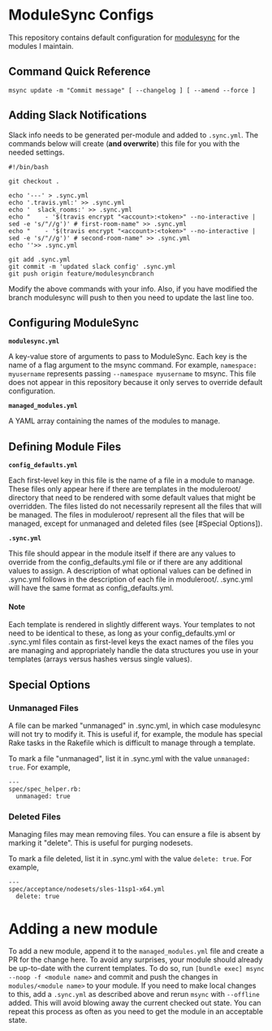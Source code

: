 # ModuleSync Configs

This repository contains default configuration for
[modulesync](https://github.com/voxpupuli/modulesync) for the modules
I maintain.


## Command Quick Reference

```
msync update -m "Commit message" [ --changelog ] [ --amend --force ]
```


## Adding Slack Notifications

Slack info needs to be generated per-module and added to `.sync.yml`. The
commands below will create (**and overwrite**) this file for you with the needed
settings.

```
#!/bin/bash

git checkout .

echo '---' > .sync.yml
echo '.travis.yml:' >> .sync.yml
echo '  slack_rooms:' >> .sync.yml
echo "    - '$(travis encrypt "<account>:<token>" --no-interactive | sed -e 's/"//g')' # first-room-name" >> .sync.yml
echo "    - '$(travis encrypt "<account>:<token>" --no-interactive | sed -e 's/"//g')' # second-room-name" >> .sync.yml
echo ''>> .sync.yml

git add .sync.yml
git commit -m 'updated slack config' .sync.yml
git push origin feature/modulesyncbranch
```

Modify the above commands with your info. Also, if you have modified the branch
modulesync will push to then you need to update the last line too.


## Configuring ModuleSync

**`modulesync.yml`**

A key-value store of arguments to pass to ModuleSync. Each key is the name of a
flag argument to the msync command. For example, `namespace: myusername`
represents passing `--namespace myusername` to msync. This file does not appear
in this repository because it only serves to override default configuration.

**`managed_modules.yml`**

A YAML array containing the names of the modules to manage.


Defining Module Files
---------------------

**`config_defaults.yml`**

Each first-level key in this file is the name of a file in a module to manage.
These files only appear here if there are templates in the moduleroot/
directory that need to be rendered with some default values that might be
overridden. The files listed do not necessarily represent all the files that
will be managed. The files in moduleroot/ represent all the files that will be
managed, except for unmanaged and deleted files (see [#Special Options]).

**`.sync.yml`**

This file should appear in the module itself if there are any values to
override from the config_defaults.yml file or if there are any additional
values to assign. A description of what optional values can be defined in
.sync.yml follows in the description of each file in moduleroot/. .sync.yml
will have the same format as config_defaults.yml.


#### Note

Each template is rendered in slightly different ways. Your templates to not
need to be identical to these, as long as your config_defaults.yml or .sync.yml
files contain as first-level keys the exact names of the files you are
managing and appropriately handle the data structures you use in your templates
(arrays versus hashes versus single values).


## Special Options


### Unmanaged Files

A file can be marked "unmanaged" in .sync.yml, in which case modulesync will
not try to modify it. This is useful if, for example, the module has special
Rake tasks in the Rakefile which is difficult to manage through a template.

To mark a file "unmanaged", list it in .sync.yml with the value `unmanaged:
true`. For example,

```
---
spec/spec_helper.rb:
  unmanaged: true
```


### Deleted Files

Managing files may mean removing files. You can ensure a file is absent by
marking it "delete". This is useful for purging nodesets.

To mark a file deleted, list it in .sync.yml with the value `delete: true`. For
example,

```
---
spec/acceptance/nodesets/sles-11sp1-x64.yml
  delete: true
```


# Adding a new module

To add a new module, append it to the `managed_modules.yml` file and create a PR
for the change here. To avoid any surprises, your module should already be
up-to-date with the current templates. To do so, run
`[bundle exec] msync --noop -f <module name>` and commit and push the changes in
`modules/<module name>` to your module. If you need to make local changes to
this, add a `.sync.yml` as described above and rerun `msync` with `--offline`
added. This will avoid blowing away the current checked out state. You can
repeat this process as often as you need to get the module in an acceptable
state.
